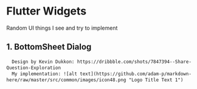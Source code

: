 # Flutter Widgets
Random UI things I see and try to implement

## 1. BottomSheet Dialog 
      Design by Kevin Dukkon: https://dribbble.com/shots/7847394--Share-Question-Exploration
      My implementation: ![alt text](https://github.com/adam-p/markdown-here/raw/master/src/common/images/icon48.png "Logo Title Text 1")
